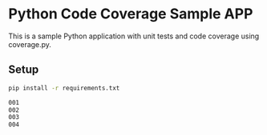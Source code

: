 # Python Code Coverage Sample APP

This is a sample Python application with unit tests and code coverage using coverage.py.

## Setup
```bash
pip install -r requirements.txt

001
002
003
004